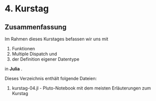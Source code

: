 # 4. Kurstag 

## Zusammenfassung

Im Rahmen dieses Kurstages befassen wir uns mit

1. Funktionen 
2. Multiple Dispatch und 
3. der Definition eigener Datentype 
   
in __Julia__ .

Dieses Verzeichnis enthält folgende Dateien:

1. kurstag-04.jl - Pluto-Notebook mit dem meisten Erläuterungen zum Kurstag 
